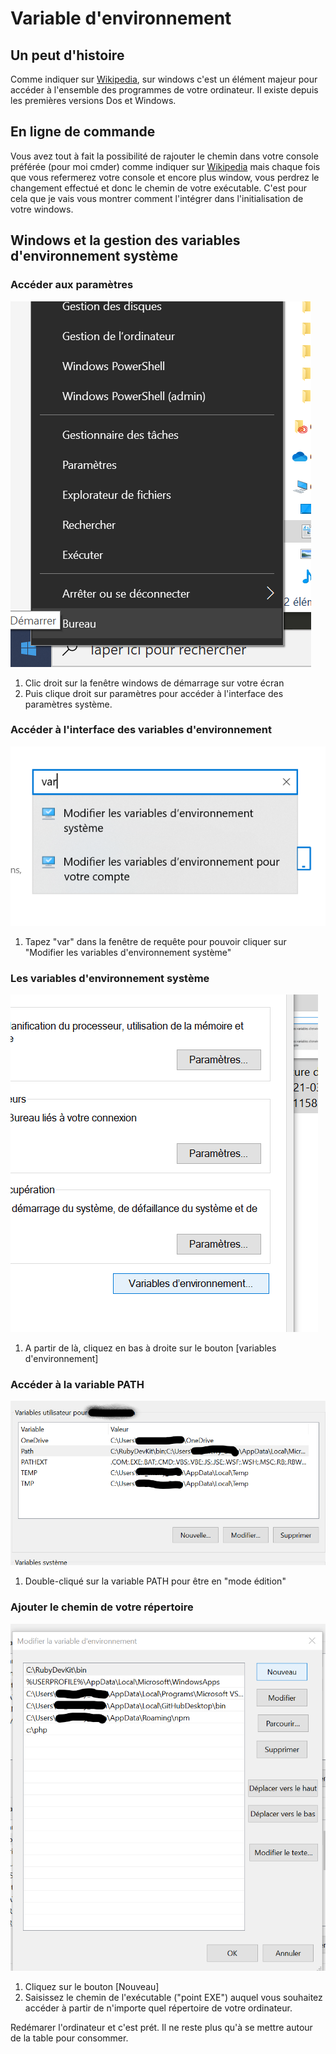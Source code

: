 # Variable d'environnement

## Un peut d'histoire

Comme indiquer sur [Wikipedia](https://fr.wikipedia.org/wiki/Variable_d'environnement),
 sur windows c'est un élément majeur pour accéder à l'ensemble des programmes de votre ordinateur. Il existe depuis les premières versions Dos et Windows.

## En ligne de commande

Vous avez tout à fait la possibilité de rajouter le chemin dans votre console préférée (pour moi cmder) comme indiquer sur [Wikipedia](https://fr.wikipedia.org/wiki/Variable_d'environnement) mais chaque fois que vous refermerez votre console et encore plus window, vous perdrez le changement effectué et donc le chemin de votre exécutable. C'est pour cela que je vais vous montrer comment l'intégrer dans l'initialisation de votre windows.

## Windows et la gestion des variables d'environnement système

### Accéder aux paramètres

![paramètre système](img/CaptureEcran-2021-03-24-181252.png)

1. Clic droit sur la fenêtre windows de démarrage sur votre écran
2. Puis clique droit sur paramètres pour accéder à l'interface des paramètres système.

### Accéder à l'interface des variables d'environnement

![ acceder variables d'environnement](img/CaptureEcran-2021-03-24-181158.png)

1. Tapez "var" dans la fenêtre de requête pour pouvoir cliquer sur "Modifier les variables d'environnement système"

### Les variables d'environnement système

![variables d'environnement](img/CaptureEcran-2021-03-24-181442.png)

1. A partir de là, cliquez en bas à droite sur le bouton [variables d'environnement]

### Accéder à la variable PATH

![variables d'environnement](img/CaptureEcran-2021-03-24-181717.png)

1. Double-cliqué sur la variable PATH pour être en "mode édition"

### Ajouter le chemin de votre répertoire

![variables d'environnement](img/CaptureEcran-2021-03-24-181911.png)

1. Cliquez sur le bouton [Nouveau]
2. Saisissez le chemin de l'exécutable ("point EXE") auquel vous souhaitez accéder à partir de n'importe quel répertoire de votre ordinateur.

Redémarer l'ordinateur et c'est prét. Il ne reste plus qu'à se mettre autour de la table pour consommer.



